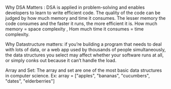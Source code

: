 Why DSA Matters :
  DSA is applied in problem-solving and enables developers to learn to write efficient code. The quality of the code can be judged by how much memory and     time it consumes. The lesser memory the code consumes and the faster it runs, the more efficient it is. How much memory = space complexity , Hom much       time it consumes = time complexity.

Why Datastructure matters:
  if you’re building a program that needs to deal with lots of data, or a web app used by thousands of people simultaneously, the data structures you         select may affect whether your software runs at all, or simply conks out because it can’t handle the load.

Array and Set:
  The array and set are one of the most basic data structures in computer science. Ex: array = ["apples", "bananas", "cucumbers", "dates", "elderberries"]
